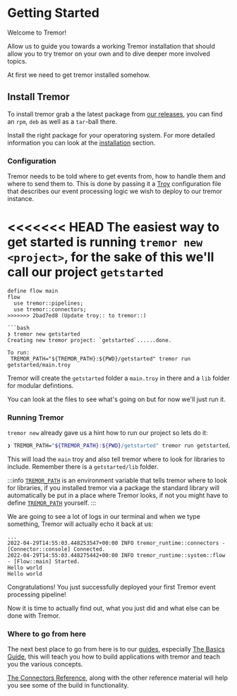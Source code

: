 # Getting Started

Welcome to Tremor!

Allow us to guide you towards a working Tremor installation that should allow you to try tremor on your own and to dive deeper more involved topics.

At first we need to get tremor installed somehow.

## Install Tremor

To install tremor grab a the latest package from [our releases](https://github.com/tremor-rs/tremor-runtime/releases), you can find an `rpm`, `deb` as well as a `tar`-ball there.

Install the right package for your operatoring system. For more detailed information you can look at the [installation](install) section.

### Configuration

Tremor needs to be told where to get events from, how to handle them and where to send them to.
This is done by passing it a [Troy] configuration file that describes our event processing logic we wish to deploy to our tremor instance.

<<<<<<< HEAD
The easiest way to get started is running `tremor new <project>`, for the sake of this we'll call our project `getstarted`
=======
```troy
define flow main
flow
  use tremor::pipelines;
  use tremor::connectors;
>>>>>>> 2bad7ed8 (Update troy:: to tremor::)

```bash
❯ tremor new getstarted
Creating new tremor project: `getstarted`......done.

To run:
 TREMOR_PATH="${TREMOR_PATH}:${PWD}/getstarted" tremor run getstarted/main.troy
```

Tremor will create the `getstarted` folder a `main.troy` in there and a `lib` folder for modular defintions.

You can look at the files to see what's going on but for now we'll just run it.

### Running Tremor

`tremor new` already gave us a hint how to run our project so lets do it: 

```bash
❯ TREMOR_PATH="${TREMOR_PATH}:${PWD}/getstarted" tremor run getstarted/main.troy
```

This will load the `main` troy and also tell tremor where to look for libraries to include. Remember there is a `getstarted/lib` folder.

:::info
[`TREMOR_PATH`] is an environment variable that tells tremor where to look for libraries, if you installed tremor via a package the standard library will automatically be put in a place where Tremor looks, if not you might have to define [`TREMOR_PATH`] yourself.
:::

We are going to see a lot of logs in our terminal and when we type something, Tremor will actually echo it back at us:

```
...
2022-04-29T14:55:03.448253547+00:00 INFO tremor_runtime::connectors - [Connector::console] Connected.
2022-04-29T14:55:03.448275442+00:00 INFO tremor_runtime::system::flow - [Flow::main] Started.
Hello world
Hello world
```

Congratulations! You just successfully deployed your first Tremor event processing pipeline!

Now it is time to actually find out, what you just did and what else can be done with Tremor.

### Where to go from here

The next best place to go from here is to our [guides](../guides/index.md), especially [The Basics Guide](../guides/basics), this will teach you how to build applications with tremor and teach you the various concepts.


[The Connectors Reference](../reference/connectors), along with the other reference material will help you see some of the build in functionality.


[Troy]: ../language
[`TREMOR_PATH`]: ../language/index.md#tremorpath